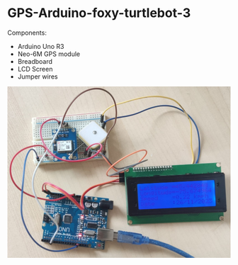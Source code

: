 # GPS-Arduino-foxy-turtlebot-3

Components:
- Arduino Uno R3
- Neo-6M GPS module
- Breadboard
- LCD Screen
- Jumper wires

![GPS Hardware implementation](https://github.com/harishiker99/GPS-Arduino-foxy-turtlebot-3/blob/main/Hardware%20module.jpg?raw=true)
